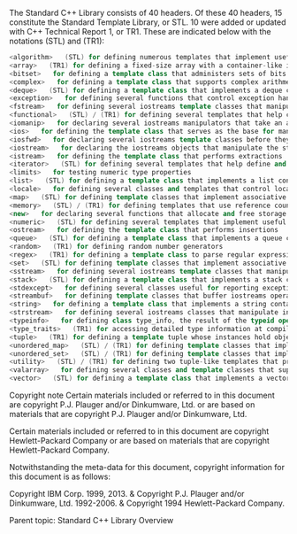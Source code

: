 The Standard C++ Library consists of 40 headers. Of these 40 headers, 15 constitute the Standard Template Library, or STL. 10 were added or updated with C++ Technical Report 1, or TR1. These are indicated below with the notations (STL) and (TR1):

```cpp
<algorithm>   (STL) for defining numerous templates that implement useful algorithms
<array>   (TR1) for defining a fixed-size array with a container-like interface
<bitset>   for defining a template class that administers sets of bits
<complex>   for defining a template class that supports complex arithmetic
<deque>   (STL) for defining a template class that implements a deque container
<exception>   for defining several functions that control exception handling
<fstream>   for defining several iostreams template classes that manipulate exteral files
<functional>   (STL) / (TR1) for defining several templates that help construct predicates for the templates defined in <algorithm> and <numeric>
<iomanip>   for declaring several iostreams manipulators that take an argument
<ios>   for defining the template class that serves as the base for many iostreams classes
<iosfwd>   for declaring several iostreams template classes before they are necessarily defined
<iostream>   for declaring the iostreams objects that manipulate the standard streams
<istream>   for defining the template class that performs extractions
<iterator>   (STL) for defining several templates that help define and manipulate iterators
<limits>   for testing numeric type properties
<list>   (STL) for defining a template class that implements a list container
<locale>   for defining several classes and templates that control locale-specific behavior, as in the iostreams classes
<map>   (STL) for defining template classes that implement associative containers that map keys to values
<memory>   (STL) / (TR1) for defining templates that use reference counting to manage resources
<new>   for declaring several functions that allocate and free storage
<numeric>   (STL) for defining several templates that implement useful numeric functions
<ostream>   for defining the template class that performs insertions
<queue>   (STL) for defining a template class that implements a queue container
<random>   (TR1) for defining random number generators
<regex>   (TR1) for defining a template class to parse regular expressions and several template classes and functions to search text for matches to a regular expression object
<set>   (STL) for defining template classes that implement associative containers
<sstream>   for defining several iostreams template classes that manipulate string containers
<stack>   (STL) for defining a template class that implements a stack container
<stdexcept>   for defining several classes useful for reporting exceptions
<streambuf>   for defining template classes that buffer iostreams operations
<string>   for defining a template class that implements a string container
<strstream>   for defining several iostreams classes that manipulate in-memory character sequences
<typeinfo>   for defining class type_info, the result of the typeid operator
<type_traits>   (TR1) for accessing detailed type information at compile time to support generic programming
<tuple>   (TR1) for defining a template tuple whose instances hold objects of varying types
<unordered_map>   (STL) / (TR1) for defining template classes that implement unordered associative containers that map keys to values
<unordered_set>   (STL) / (TR1) for defining template classes that implement unordered associative containers
<utility>   (STL) / (TR1) for defining two tuple-like templates that provide information about the contents of instances of std::pair
<valarray>   for defining several classes and template classes that support value-oriented arrays
<vector>   (STL) for defining a template class that implements a vector container
```

Copyright note
Certain materials included or referred to in this document are copyright P.J. Plauger and/or Dinkumware, Ltd. or are based on materials that are copyright P.J. Plauger and/or Dinkumware, Ltd.

Certain materials included or referred to in this document are copyright Hewlett-Packard Company or are based on materials that are copyright Hewlett-Packard Company.

Notwithstanding the meta-data for this document, copyright information for this document is as follows:

Copyright IBM Corp. 1999, 2013. & Copyright P.J. Plauger and/or Dinkumware, Ltd. 1992-2006. & Copyright 1994 Hewlett-Packard Company.

Parent topic: Standard C++ Library Overview

